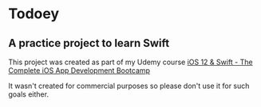 # Todoey

## A practice project to learn Swift

This project was created as part of my Udemy course [iOS 12 & Swift - The Complete iOS App Development Bootcamp](https://www.udemy.com/ios-12-app-development-bootcamp/)

It wasn't created for commercial purposes so please don't use it for such goals either.
